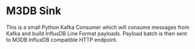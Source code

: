 # M3DB Sink

This is a small Python Kafka Consumer which will consume messages from Kafka and build InfluxDB Line Format payloads. Payload batch is then sent to M3DB InfluxDB compatible HTTP endpoint.